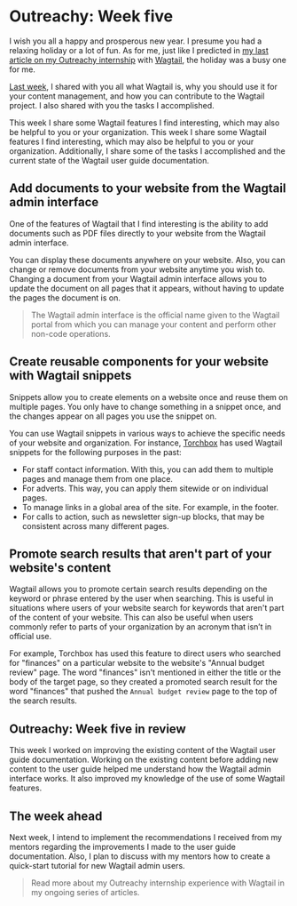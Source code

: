 # Outreachy: Week five
I wish you all a happy and prosperous new year. I presume you had a relaxing holiday or a lot of fun. As for me, just like I predicted in [my last article on my Outreachy internship](https://activuscode.hashnode.dev/outreachy-week-four) with [Wagtail](https://wagtail.org/), the holiday was a busy one for me.

[Last week](https://activuscode.hashnode.dev/outreachy-week-four), I shared with you all what Wagtail is, why you should use it for your content management, and how you can contribute to the Wagtail project. I also shared with you the tasks I accomplished.

This week I share some Wagtail features I find interesting, which may also be helpful to you or your organization. This week I share some Wagtail features I find interesting, which may also be helpful to you or your organization. Additionally, I share some of the tasks I accomplished and the current state of the Wagtail user guide documentation.

## Add documents to your website from the Wagtail admin interface
One of the features of Wagtail that I find interesting is the ability to add documents such as PDF files directly to your website from the Wagtail admin interface. 

You can display these documents anywhere on your website. Also, you can change or remove documents from your website anytime you wish to. Changing a document from your Wagtail admin interface allows you to update the document on all pages that it appears, without having to update the pages the document is on. 

> The Wagtail admin interface is the official name given to the Wagtail portal from which you can manage your content and perform other non-code operations.

## Create reusable components for your website with Wagtail snippets
Snippets allow you to create elements on a website once and reuse them on multiple pages. You only have to change something in a snippet once, and the changes appear on all pages you use the snippet on. 

You can use Wagtail snippets in various ways to achieve the specific needs of your website and organization. For instance, [Torchbox](https://torchbox.com) has used Wagtail snippets for the following purposes in the past:
* For staff contact information. With this, you can add them to multiple pages and manage them from one place.
* For adverts. This way, you can apply them sitewide or on individual pages.
* To manage links in a global area of the site. For example, in the footer.
* For calls to action, such as newsletter sign-up blocks, that may be consistent across many different pages.

## Promote search results that aren't part of your website's content
Wagtail allows you to promote certain search results depending on the keyword or phrase entered by the user when searching. This is useful in situations where users of your website search for keywords that aren't part of the content of your website. This can also be useful when users commonly refer to parts of your organization by an acronym that isn’t in official use.

For example, Torchbox has used this feature to direct users who searched for "finances" on a particular website to the website's "Annual budget review" page. The word "finances" isn't mentioned in either the title or the body of the target page, so they created a promoted search result for the word "finances" that pushed the `Annual budget review` page to the top of the search results.

## Outreachy: Week five in review
This week I worked on improving the existing content of the Wagtail user guide documentation. Working on the existing content before adding new content to the user guide helped me understand how the Wagtail admin interface works. It also improved my knowledge of the use of some Wagtail features.

## The week ahead
Next week, I intend to implement the recommendations I received from my mentors regarding the improvements I made to the user guide documentation. Also, I plan to discuss with my mentors how to create a quick-start tutorial for new Wagtail admin users.

> Read more about my Outreachy internship experience with Wagtail in my ongoing series of articles.